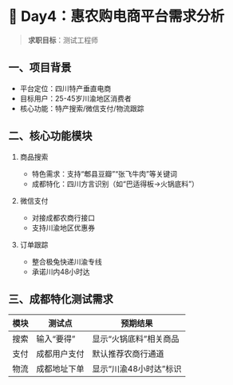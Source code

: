 # 🚀 Day4：惠农购电商平台需求分析
> **求职目标**：测试工程师
## 一、项目背景
- 平台定位：四川特产垂直电商
- 目标用户：25-45岁川渝地区消费者
- 核心功能：特产搜索/微信支付/物流跟踪

## 二、核心功能模块
1. 商品搜索
   - 特色需求：支持“郫县豆瓣”“张飞牛肉”等关键词
   - 成都特化：四川方言识别（如“巴适得板→火锅底料”）

2. 微信支付
   - 对接成都农商行接口
   - 支持川渝地区优惠券

3. 订单跟踪
   - 整合极兔快递川渝专线
   - 承诺川内48小时达

## 三、成都特化测试需求
| 模块 | 测试点 | 预期结果 |
|------|--------|----------|
| 搜索 | 输入“要得” | 显示“火锅底料”相关商品 |
| 支付 | 成都用户支付 | 默认推荐农商行通道 |
| 物流 | 成都地址下单 | 显示“川渝48小时达”标识 |
